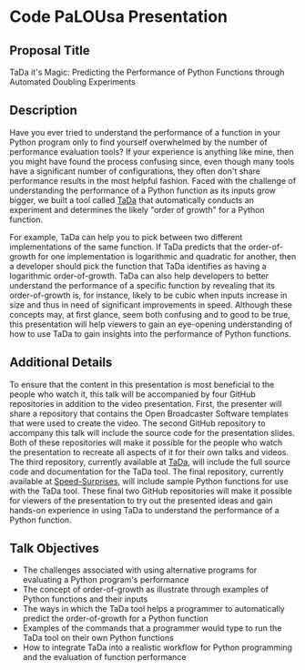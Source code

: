 # Code PaLOUsa Presentation

## Proposal Title

TaDa it's Magic: Predicting the Performance of Python Functions through
Automated Doubling Experiments

## Description

Have you ever tried to understand the performance of a function in your Python
program only to find yourself overwhelmed by the number of performance
evaluation tools? If your experience is anything like mine, then you might have
found the process confusing since, even though many tools have a significant
number of configurations, they often don't share performance results in the most
helpful fashion. Faced with the challenge of understanding the performance of a
Python function as its inputs grow bigger, we built a tool called
[TaDa](https://github.com/Tada-Project/tada) that automatically conducts an
experiment and determines the likely "order of growth" for a Python function.

For example, TaDa can help you to pick between two different implementations of
the same function. If TaDa predicts that the order-of-growth for one
implementation is logarithmic and quadratic for another, then a developer should
pick the function that TaDa identifies as having a logarithmic order-of-growth.
TaDa can also help developers to better understand the performance of a specific
function by revealing that its order-of-growth is, for instance, likely to be
cubic when inputs increase in size and thus in need of significant improvements
in speed. Although these concepts may, at first glance, seem both confusing and
to good to be true, this presentation will help viewers to gain an eye-opening
understanding of how to use TaDa to gain insights into the performance of Python
functions.

## Additional Details

To ensure that the content in this presentation is most beneficial to the people
who watch it, this talk will be accompanied by four GitHub repositories in
addition to the video presentation. First, the presenter will share a repository
that contains the Open Broadcaster Software templates that were used to create
the video. The second GitHub repository to accompany this talk will include the
source code for the presentation slides. Both of these repositories will make it
possible for the people who watch the presentation to recreate all aspects of it
for their own talks and videos. The third repository, currently available at
[TaDa](https://github.com/Tada-Project/tada), will include the full source code
and documentation for the TaDa tool. The final repository, currently available
at [Speed-Surprises](https://github.com/Tada-Project/speed-surprises), will
include sample Python functions for use with the TaDa tool. These final two
GitHub repositories will make it possible for viewers of the presentation to try
out the presented ideas and gain hands-on experience in using TaDa to understand
the performance of a Python function.

## Talk Objectives

- The challenges associated with using alternative programs for evaluating a
  Python program's performance
- The concept of order-of-growth as illustrate through examples of Python
  functions and their inputs
- The ways in which the TaDa tool helps a programmer to automatically predict
  the order-of-growth for a Python function
- Examples of the commands that a programmer would type to run the TaDa tool on
  their own Python functions
- How to integrate TaDa into a realistic workflow for Python programming and the
  evaluation of function performance
